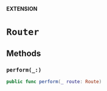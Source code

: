 **EXTENSION**

# `Router`

## Methods
### `perform(_:)`

```swift
public func perform(_ route: Route)
```

